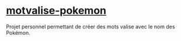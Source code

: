 # [motvalise-pokemon](https://skario37.github.io/motvalise-pokemon/)

Projet personnel permettant de créer des mots valise avec le nom des Pokémon.
